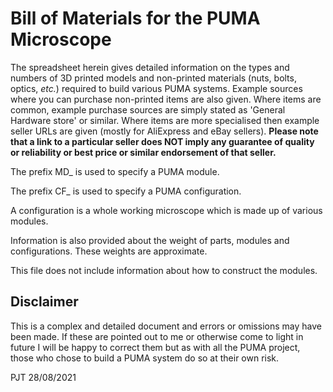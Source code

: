 Bill of Materials for the PUMA Microscope
=========================================

The spreadsheet herein gives detailed information on the types and numbers of 3D printed models and non-printed materials (nuts, bolts, optics, *etc.*) required to build various PUMA systems. Example sources where you can purchase non-printed items are also given. Where items are common, example purchase sources are simply stated as 'General Hardware store' or similar. Where items are more specialised then example seller URLs are given (mostly for AliExpress and eBay sellers).
**Please note that a link to a particular seller does NOT imply any guarantee of quality or reliability or best price or similar endorsement of that seller.**

The prefix MD_ is used to specify a PUMA module.

The prefix CF_ is used to specify a PUMA configuration.

A configuration is a whole working microscope which is made up of various modules.

Information is also provided about the weight of parts, modules and configurations. These weights are approximate.

This file does not include information about how to construct the modules.

Disclaimer
----------
This is a complex and detailed document and errors or omissions may have been made. If these are pointed out to me or otherwise come to light in future I will be happy to correct them but as with all the PUMA project, those who chose to build a PUMA system do so at their own risk.

PJT 28/08/2021


